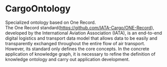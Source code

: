 # CargoOntology
Specialized ontology based on One Record.  
The One Record standard(https://github.com/IATA-Cargo/ONE-Record), developed by the International Aviation Association (IATA), is an end-to-end digital logistics and transport data model that allows data to be easily and transparently exchanged throughout the entire flow of air transport.  However, its standard only defines the core concepts. 
In the concrete application of knowledge graph, it is necessary to refine the definition of knowledge ontology and carry out application development.
